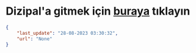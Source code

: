 # Dizipal'a gitmek için [buraya](None) tıklayın
    
```json
{
    "last_update": "28-08-2023 03:30:32",
    "url": "None"
}
```